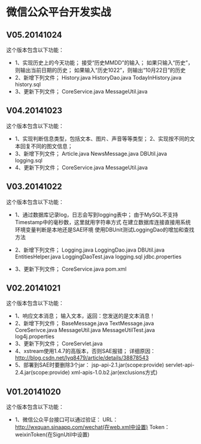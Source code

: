 微信公众平台开发实战
================

V05.20141024
----------------
这个版本包含以下功能：
*   1、实现历史上的今天功能；
		接受“历史MMDD”的输入；
		如果只输入“历史”，则输出当前日期的历史；
		如果输入“历史1022”，则输出“10月22日”的历史
*   2、新增下列文件；
		History.java
		HistoryDao.java
		TodayInHistory.java
		history.sql
*   3、更新下列文件；
		CoreService.java
		MessageUtil.java

V04.20141023
----------------
这个版本包含以下功能：
*   1、实现判断信息类型，包括文本、图片、声音等等类型；
	2、实现按不同的文本回复不同的图文信息；
*   3、新增下列文件；
		Article.java
		NewsMessage.java
		DBUtil.java
		logging.sql
*   4、更新下列文件；
		CoreService.java
		MessageUtil.java

V03.20141022
----------------
这个版本包含以下功能：
*   1、通过数据库记录log，日志会写到logging表中；
		由于MySQL不支持Timestamp中的毫秒数，这里就用字符串方式
		在建立数据库连接直接用系统环境变量判断是本地还是SAE环境
		使用DBUnit测试LoggingDao的增加和查找方法
*   2、新增下列文件；
		Logging.java
		LoggingDao.java
		DBUtil.java
		EntitiesHelper.java
		LoggingDaoTest.java
		logging.sql
		jdbc.properties
		
*   3、更新下列文件；
		CoreService.java
		pom.xml

V02.20141021
----------------
这个版本包含以下功能：
*   1、响应文本消息；
	输入文本，返回：您发送的是文本消息！
*   2、新增下列文件；
		BaseMessage.java
		TextMessage.java
		CoreSerivce.java
		MessageUtil.java
		MessageUtilTest.java
		log4j.properties
*   3、更新下列文件；
		CoreServlet.java
*   4、xstream使用1.4.7的高版本，否则SAE报错；
	详细原因：http://blog.csdn.net/lyq8479/article/details/38878543
*   5、部署到SAE时要删除3个jar：
	jsp-api-2.1.jar(scope:provide)
	servlet-api-2.4.jar(scope:provide)
	xml-apis-1.0.b2.jar(exclusions方式)

V01.20141020
---------------
这个版本包含以下功能：
*   1、微信公众平台接口可以通过验证：
	URL：http://wxquan.sinaapp.com/wechat(在web.xml中设置)
	Token：weixinToken(在SignUtil中设置)